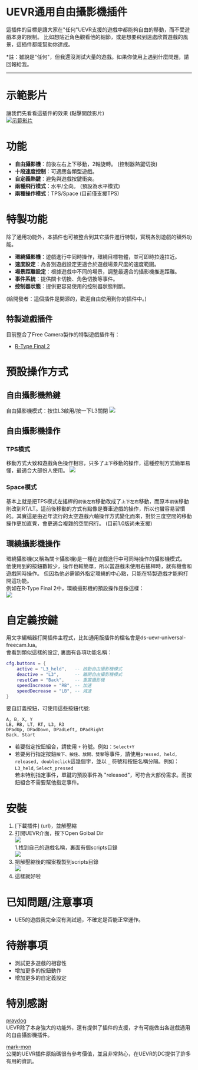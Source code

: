 # UEVR通用自由攝影機插件

這插件的目標是讓大家在"任何"UEVR支援的遊戲中都能夠自由的移動，而不受遊戲本身的限制。
比如想貼近角色觀看他的細節，或是想要飛到遠處欣賞遊戲的風景，這插件都能幫助你達成。

*註：雖說是"任何"，但我還沒測試大量的遊戲。如果你使用上遇到什麼問題，請回報給我。

---
# 示範影片
讓我們先看看這插件的效果 (點擊開啟影片)  
[![示範影片](https://img.youtube.com/vi/A5wXk5k4WVk/0.jpg)](https://www.youtube.com/watch?v=A5wXk5k4WVk "")

# 功能
* **自由攝影機**：前後左右上下移動，2軸旋轉。 (控制器熱鍵切換)
* **十段速度控制**：可適應各類型遊戲。
* **自定義熱鍵**：避免與遊戲按鍵衝突。
* **兩種飛行模式**：水平/全向。 (預設為水平模式)
* **兩種操作模式**：TPS/Space (目前僅支援TPS)

# 特製功能
除了通用功能外，本插件也可被整合到其它插件進行特製，實現各別遊戲的額外功能。
* **環繞攝影機**：遊戲進行中同時操作，環繞目標物體，並可即時拉遠拉近。
* **速度設定**：為各別遊戲設定更適合於遊戲場景尺度的速度範圍。
* **場景距離設定**：根據遊戲中不同的場景，調整最適合的攝影機推進距離。
* **事件系統**：提供關卡切換、角色切換等事件。
* **控制器狀態**：提供更容易使用的控制器狀態判斷。

(給開發者：這個插件是開源的，歡迎自由使用到你的插件中。)

## 特製遊戲插件
目前整合了Free Camera製作的特製遊戲插件有：
* [R-Type Final 2](https://github.com/dabinn/R-Type-Final-2-UEVR)

# 預設操作方式
## 自由攝影機熱鍵
自由攝影機模式：按住L3啟用/按一下L3關閉
![](img/controller_freecam_activate.svg)

## 自由攝影機操作
### TPS模式
移動方式大致和遊戲角色操作相容，只多了`上下`移動的操作，這種控制方式簡單易懂，最適合大部份人使用。
![](img/controller_freecam.svg)

### Space模式
基本上就是把TPS模式左搖桿的`前後左右`移動改成了`上下左右`移動，而原本`前後`移動則改到RT/LT。這前後移動的方式有點像是賽車遊戲的操作，所以也蠻容易習慣的。其實這是由近年流行的太空遊戲六軸操作方式變化而來，對於三度空間的移動操作更加直覺，會更適合複雜的空間飛行。
(目前1.0版尚未支援)

## 環繞攝影機操作
環繞攝影機(又稱為關卡攝影機)是一種在遊戲進行中可同時操作的攝影機模式。  
他使用到的按鈕數較少，操作也較簡單，所以當遊戲未使用右搖桿時，就有機會和遊戲同時操作。
但因為他必需額外指定環繞的中心點，只能在特製遊戲才能夠打開這功能。  
例如在R-Type Final 2中，環繞攝影機的預設操作是像這樣：  
![](img/controller_stagecam.svg)

# 自定義按鍵
用文字編輯器打開插件主程式，比如通用版插件的檔名會是ds-uevr-universal-freecam.lua。  
會看到類似這樣的設定, 裏面有各項功能名稱：
```lua
cfg.buttons = {
    active = "L3_held",   -- 啟動自由攝影機模式
    deactive = "L3",      -- 離開自由攝影機模式
    resetCam = "Back",    -- 重置攝影機
    speedIncrease = "RB", -- 加速
    speedDecrease = "LB", -- 減速
}
```
要自訂義按鈕，可使用這些按鈕代號:
```
A, B, X, Y 
LB, RB, LT, RT, L3, R3
DPadUp, DPadDown, DPadLeft, DPadRight
Back, Start
```
- 若要指定按鈕組合，請使用 `+` 符號。例如：`Select+Y`
- 若要另行指定按鈕`按下、按住、放開、雙擊`等事件，請使用`pressed, held, released, doubleclick`這幾個字，並以 `_` 符號和按鈕名稱分隔。例如：`L3_held`, `Select_pressed`  
若未特別指定事件，單鍵的預設事件為 "released"，可符合大部份需求。而按鈕組合不需要幫他指定事件。


# 安裝
1. [下載插件] (url)，並解壓縮  
1. 打開UEVR介面，按下Open Golbal Dir  
![](img/uevr-global-dir.png)    
1.找到自己的遊戲名稱，裏面有個scripts目錄  
![](img/uevr-script-dir1.png)
1. 把解壓縮後的檔案複製到scripts目錄  
![](img/uevr-script-dir2.png)
1. 這樣就好啦  


# 已知問題/注意事項
* UE5的遊戲我完全沒有測試過，不確定是否能正常運作。

# 待辦事項
* 測試更多遊戲的相容性
* 增加更多的按鈕動作
* 增加更多的自定義設定

# 特別感謝
[praydog](https://github.com/praydog)  
UEVR除了本身強大的功能外，還有提供了插件的支援，才有可能做出各遊戲通用的自由攝影機插件。  

[mark-mon](https://github.com/mark-mon)  
公開的UEVR插件原始碼很有參考價值，並且非常熱心，在UEVR的DC提供了許多有用的資訊。  
